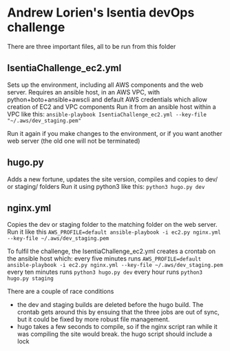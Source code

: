 # Andrew Lorien's Isentia devOps challenge

There are three important files, all to be run from this folder

## IsentiaChallenge_ec2.yml
Sets up the environment, including all AWS components and the web server.
Requires an ansible host, in an AWS VPC, with python+boto+ansible+awscli and default AWS credentials which allow creation of EC2 and VPC components
Run it from an ansible host within a VPC like this:
`ansible-playbook IsentiaChallenge_ec2.yml --key-file "~/.aws/dev_staging.pem"`

Run it again if you make changes to the environment, or if you want another web server (the old one will not be terminated)

## hugo.py
Adds a new fortune, updates the site version, compiles and copies to dev/ or staging/ folders
Run it using python3 like this:
`python3 hugo.py dev `

## nginx.yml 
Copies the dev or staging folder to the matching folder on the web server.
Run it like this
`AWS_PROFILE=default ansible-playbook -i ec2.py nginx.yml --key-file ~/.aws/dev_staging.pem`

To fulfil the challenge, the IsentiaChallenge_ec2.yml creates a crontab on the ansible host which:
every five minutes runs
`AWS_PROFILE=default ansible-playbook -i ec2.py nginx.yml --key-file ~/.aws/dev_staging.pem`
every ten minutes runs
`python3 hugo.py dev`
every hour runs
`python3 hugo.py staging`

There are a couple of race conditions
- the dev and staging builds are deleted before the hugo build.  The crontab gets around this by ensuing that the three jobs are out of sync, but it could be fixed by more robust file management.
- hugo takes a few seconds to compile, so if the nginx script ran while it was compiling the site would break.  the hugo script should include a lock
